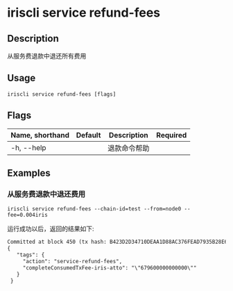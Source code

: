 # iriscli service refund-fees 

## Description

从服务费退款中退还所有费用

## Usage

```
iriscli service refund-fees [flags]
```

## Flags

| Name, shorthand       | Default                 | Description                                                                                                                                           | Required |
| --------------------- | ----------------------- | ----------------------------------------------------------------------------------------------------------------------------------------------------- | -------- |
| -h, --help            |                         | 退款命令帮助                                                                                                                                         |          |

## Examples

### 从服务费退款中退还费用 
```shell
iriscli service refund-fees --chain-id=test --from=node0 --fee=0.004iris
```

运行成功以后，返回的结果如下:

```txt
Committed at block 450 (tx hash: B423D2D34710DEAA1D88AC376FEAD7935B28E63EEA9EACE6F7A7E654126CF877, response: {Code:0 Data:[] Log:Msg 0:  Info: GasWanted:200000 GasUsed:3398 Tags:[{Key:[97 99 116 105 111 110] Value:[115 101 114 118 105 99 101 45 114 101 102 117 110 100 45 102 101 101 115] XXX_NoUnkeyedLiteral:{} XXX_unrecognized:[] XXX_sizecache:0} {Key:[99 111 109 112 108 101 116 101 67 111 110 115 117 109 101 100 84 120 70 101 101 45 105 114 105 115 45 97 116 116 111] Value:[34 54 55 57 54 48 48 48 48 48 48 48 48 48 48 48 34] XXX_NoUnkeyedLiteral:{} XXX_unrecognized:[] XXX_sizecache:0}] Codespace: XXX_NoUnkeyedLiteral:{} XXX_unrecognized:[] XXX_sizecache:0})
{
   "tags": {
     "action": "service-refund-fees",
     "completeConsumedTxFee-iris-atto": "\"679600000000000\""
   }
 }
```

